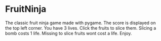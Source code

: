 # FruitNinja
The classic fruit ninja game made with pygame.
The score is displayed on the top left corner.
You have 3 lives.
Click the fruits to slice them.
Slicing a bomb costs 1 life.
Missing to slice fruits wont cost a life.
Enjoy.
